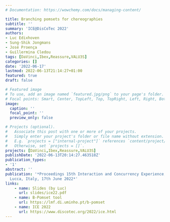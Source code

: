 ```yaml
---
# Documentation: https://wowchemy.com/docs/managing-content/

title: Branching pomsets for choreographies
subtitle: ''
summary: 'ICE@DisCoTec 2022'
authors:
- Luc Edixhoven
- Sung-Shik Jongmans
- José Proença
- Guillermina Cledou
tags: [DaVinci,Ibex,Reassure,VALU3S]
categories: []
date: '2022-06-17'
lastmod: 2022-06-13T21:14:27+01:00
featured: true
draft: false

# Featured image
# To use, add an image named `featured.jpg/png` to your page's folder.
# Focal points: Smart, Center, TopLeft, Top, TopRight, Left, Right, BottomLeft, Bottom, BottomRight.
image:
  caption: ''
  focal_point: ''
  preview_only: false

# Projects (optional).
#   Associate this post with one or more of your projects.
#   Simply enter your project's folder or file name without extension.
#   E.g. `projects = ["internal-project"]` references `content/project/deep-learning/index.md`.
#   Otherwise, set `projects = []`.
projects: [DaVinci,Ibex,Reassure,VALU3S]
publishDate: '2022-06-13T20:14:27.463518Z'
publication_types:
- '1'
abstract: ''
publication: '*Proceedings 15th Interaction and Concurrency Experience, ICE 2022,
  Lucca, Italy, 17th June 2022*'
links:
    - name: Slides (by Luc)
      url: slides/ice22.pdf
    - name: B-Pomset tool
      url: https://lmf.di.uminho.pt/b-pomset
    - name: ICE 2022
      url: https://www.discotec.org/2022/ice.html
---
```

